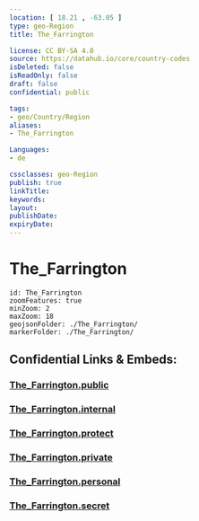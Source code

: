 ```yaml
---
location: [ 18.21 , -63.05 ] 
type: geo-Region
title: The_Farrington

license: CC BY-SA 4.0
source: https://datahub.io/core/country-codes
isDeleted: false
isReadOnly: false
draft: false
confidential: public

tags:
- geo/Country/Region
aliases:
- The_Farrington

Languages:
- de

cssclasses: geo-Region
publish: true
linkTitle: 
keywords: 
layout: 
publishDate: 
expiryDate: 
---
```


# The_Farrington

```leaflet
id: The_Farrington
zoomFeatures: true 
minZoom: 2 
maxZoom: 18
geojsonFolder: ./The_Farrington/
markerFolder: ./The_Farrington/
```


## Confidential Links & Embeds: 

### [The_Farrington.public](/_public/\Earth\Continent\America~Caribbean\Anguilla\Counties~AnguillaThe_Farrington.public.md) 

### [The_Farrington.internal](/_internal/\Earth\Continent\America~Caribbean\Anguilla\Counties~AnguillaThe_Farrington.internal.md) 

### [The_Farrington.protect](/_protect/\Earth\Continent\America~Caribbean\Anguilla\Counties~AnguillaThe_Farrington.protect.md) 

### [The_Farrington.private](/_private/\Earth\Continent\America~Caribbean\Anguilla\Counties~AnguillaThe_Farrington.private.md) 

### [The_Farrington.personal](/_personal/\Earth\Continent\America~Caribbean\Anguilla\Counties~AnguillaThe_Farrington.personal.md) 

### [The_Farrington.secret](/_secret/\Earth\Continent\America~Caribbean\Anguilla\Counties~AnguillaThe_Farrington.secret.md)

